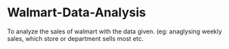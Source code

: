 # Walmart-Data-Analysis
To analyze  the sales of  walmart with the data given. (eg: anaglysing weekly sales, which store or department sells most etc.
